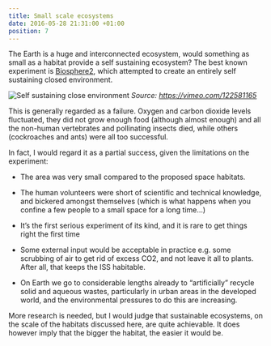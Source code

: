```yaml
---
title: Small scale ecosystems
date: 2016-05-28 21:31:00 +01:00
position: 7
---
```


The Earth is a huge and interconnected ecosystem, would something as small as a habitat provide a self sustaining ecosystem? The best known experiment is [Biosphere2](https://en.wikipedia.org/wiki/Biosphere_2), which attempted to create an entirely self sustaining closed environment.

![Self sustaining close environment](https://4.bp.blogspot.com/-MQcKqKZMFW4/V0n_3-m3skI/AAAAAAAAAGM/s2I7b5ouSQQVASFgp27WQxQqWUaAYv28wCLcB/s1600/bio2_2.jpg)
*Source: https://vimeo.com/122581165*

This is generally regarded as a failure. Oxygen and carbon dioxide levels fluctuated, they did not grow enough food (although almost enough) and all the non-human vertebrates and pollinating insects died, while others (cockroaches and ants) were all too successful.

In fact, I would regard it as a partial success, given the limitations on the experiment:

- The area was very small compared to the proposed space habitats.

- The human volunteers were short of scientific and technical knowledge, and bickered amongst themselves (which is what happens when you confine a few people to a small space for a long time…)

- It’s the first serious experiment of its kind, and it is rare to get things right the first time

- Some external input would be acceptable in practice e.g. some scrubbing of air to get rid of excess CO2, and not leave it all to plants. After all, that keeps the ISS habitable.

- On Earth we go to considerable lengths already to “artificially” recycle solid and aqueous wastes, particularly in urban areas in the developed world, and the environmental pressures to do this are increasing.

More research is needed, but I would judge that sustainable ecosystems, on the scale of the habitats discussed here, are quite achievable. It does however imply that the bigger the habitat, the easier it would be.
